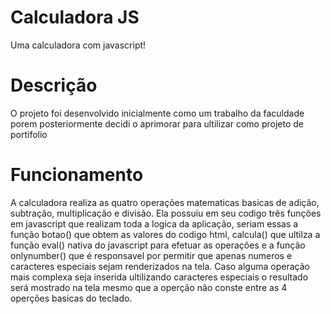 # Calculadora JS
Uma calculadora com javascript!

# Descrição
O projeto foi desenvolvido inicialmente como um trabalho da faculdade porem posteriormente decidi o aprimorar para ultilizar como projeto de portifolio

# Funcionamento

A calculadora realiza as quatro operações matematicas basicas de adição, subtração, multiplicação e divisão. Ela possuiu em seu codigo três funções em javascript que realizam toda a logica da aplicação, seriam essas a função botao() que obtem as valores do codigo html, calcula() que ultilza a função eval() nativa do javascript para efetuar as operações e a função onlynumber() que é responsavel por permitir que apenas numeros e caracteres especiais sejam renderizados na tela. Caso alguma operação mais complexa seja inserida ultilizando caracteres especiais o resultado será mostrado na tela mesmo que a operção não conste entre as 4 operções basicas do teclado.

